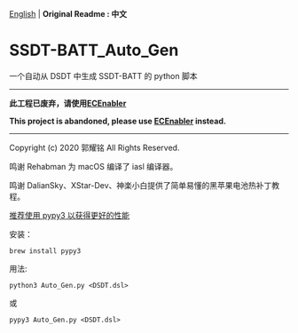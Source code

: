 [English](https://github.com/Najip/SSDT-BATT_Auto_Gen) | **Original Readme : 中文**
# SSDT-BATT_Auto_Gen
一个自动从 DSDT 中生成 SSDT-BATT 的 python 脚本

-------------------

**此工程已废弃，请使用[ECEnabler](https://github.com/1Revenger1/ECEnabler)**

**This project is abandoned, please use [ECEnabler](https://github.com/1Revenger1/ECEnabler) instead.**

--------------------

Copyright (c) 2020 郭耀铭 All Rights Reserved.

鸣谢 Rehabman 为 macOS 编译了 iasl 编译器。

鸣谢 DalianSky、XStar-Dev、神楽小白提供了简单易懂的黑苹果电池热补丁教程。

<u>推荐使用 pypy3 以获得更好的性能</u>

安装：

    brew install pypy3

用法: 

    python3 Auto_Gen.py <DSDT.dsl>

或

    pypy3 Auto_Gen.py <DSDT.dsl>

